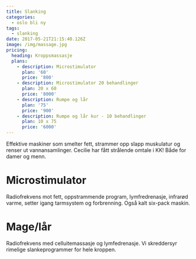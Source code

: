```yaml
---
title: Slanking
categories:
  - oslo bli ny
tags:
  - slanking
date: 2017-05-21T21:15:40.126Z
image: /img/massage.jpg
pricing:
  heading: Kroppsmassasje
  plans:
    - description: Microstimulator
      plan: '60'
      price: '800'
    - description: Microstimulator 20 behandlinger
      plan: 20 x 60
      price: '8000'
    - description: Rumpe og lår
      plan: '75'
      price: '900'
    - description: Rumpe og lår kur - 10 behandlinger
      plan: 10 x 75
      price: '6000'
---
```

Effektive maskiner som smelter fett, strammer opp slapp muskulatur og renser ut vannansamlinger. Cecilie har fått strålende omtale i KK! Både for damer og menn.

# Microstimulator

Radiofrekvens mot fett, oppstrammende program, lymfredrenasje, infrarød varme, setter igang tarmsystem og forbrenning. Også kalt six-pack maskin.

# Mage/lår

Radiofrekvens med celluitemassasje og lymfedrenasje. Vi skreddersyr rimelige slankeprogrammer for hele kroppen.

